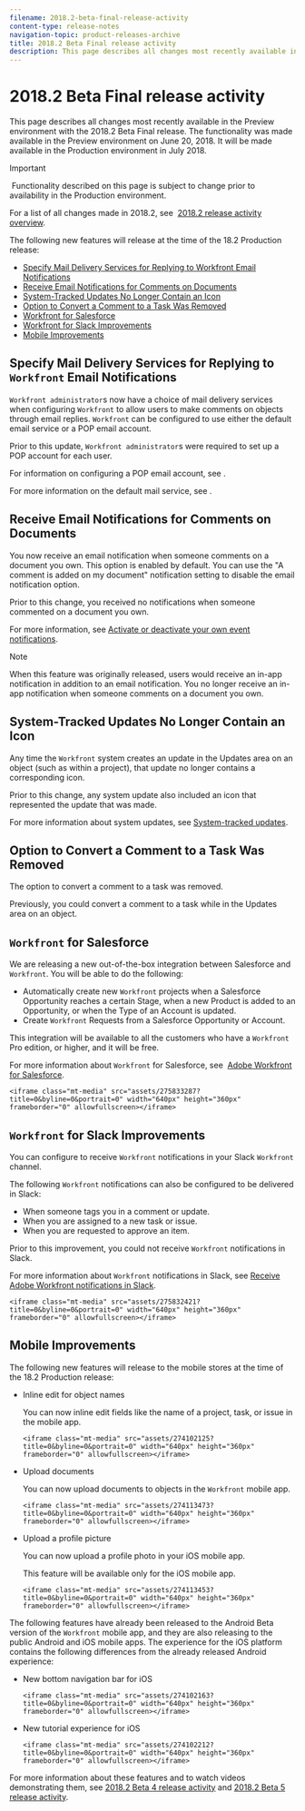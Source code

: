 ```yaml
---
filename: 2018.2-beta-final-release-activity
content-type: release-notes
navigation-topic: product-releases-archive
title: 2018.2 Beta Final release activity
description: This page describes all changes most recently available in the Preview environment with the 2018.2 Beta Final release. The functionality was made available in the Preview environment on June 20, 2018. It will be made available in the Production environment in July 2018.
---
```


# 2018.2 Beta Final release activity

This page describes all changes most recently available in the Preview environment with the 2018.2 Beta Final release.&nbsp;The functionality was made available in the Preview environment on June 20, 2018. It will be made available in&nbsp;the Production environment in July 2018.

>[!IMPORTANT]
>
>&nbsp;Functionality described on this page is subject to change prior to availability in the Production environment.

For a list of all changes made in 2018.2, see&nbsp; [2018.2 release activity overview](../../../../product-announcements/product-releases/quarterly-release-archive/2018.2-release-activity/2018.2-release-activity-overview.md).

The following new features will release at the time of the 18.2 Production release:

* [Specify Mail Delivery Services for Replying to Workfront Email Notifications](#specify-mail-delivery-services-for-replying-to-workfront-email-notifications) 
* [Receive Email Notifications for Comments on Documents](#receive-email-notifications-for-comments-on-documents) 
* [System-Tracked Updates No Longer Contain an Icon](#system-tracked-updates-no-longer-contain-an-icon) 
* [Option to Convert a Comment to a Task Was Removed](#option-to-convert-a-comment-to-a-task-removed) 
* [Workfront for Salesforce](#workfront-for-salesforce) 
* [Workfront for Slack Improvements](#workfront-for-slack-improvements) 
* [Mobile Improvements](#mobile-improvements)

## Specify Mail Delivery Services for Replying to `Workfront` Email Notifications

`Workfront administrator`s now have a choice of mail delivery services when configuring `Workfront` to allow users to make comments on objects through email replies. `Workfront` can be configured to use either the default email service or a POP email account.

Prior to this update, `Workfront administrator`s were required to set up a POP account for each user.&nbsp;

For information on configuring a POP email account, see .

For more information on the default mail service, see .

## Receive Email Notifications for Comments on Documents

You now receive an email notification when someone comments on a document you own. This option is enabled by default. You can use the "A comment is added on my document" notification setting to disable the email notification option.

Prior to this change, you received no notifications when someone commented on a document you own.&nbsp;

For more information, see [Activate or deactivate your own event notifications](../../../../workfront-basics/using-notifications/activate-or-deactivate-your-own-event-notifications.md).

>[!NOTE]
>
>When this feature was originally released, users would receive an in-app notification in addition to an email notification. You no longer receive an in-app notification when someone comments on a document you own.&nbsp;

## System-Tracked Updates No Longer Contain an Icon

Any time the `Workfront` system creates an update in the Updates area on an object (such as within a project), that update no longer contains a corresponding icon.

Prior to this change, any system update also included an icon that represented the update that was made.

For more information about system updates, see [System-tracked updates](../../../../administration-and-setup/set-up-workfront/system-tracked-update-feeds/system-tracked-update-feeds.md).

## Option to Convert a Comment to a Task Was Removed

The option to&nbsp;convert a comment to a task was removed.

Previously, you could convert a comment to a task while in the Updates area on an object.

## `Workfront` for Salesforce

We are releasing a new out-of-the-box integration between Salesforce and `Workfront`. You will be able to do the following:

* Automatically create new `Workfront` projects when a Salesforce Opportunity reaches a certain Stage, when a new Product is added to an Opportunity, or when the Type of an Account is updated.
* Create `Workfront` Requests from a Salesforce Opportunity or Account.

This integration will be available to all the customers who have a `Workfront` Pro edition, or higher, and it will be free.

For more information about `Workfront` for Salesforce, see&nbsp; [Adobe Workfront for Salesforce](../../../../workfront-integrations-and-apps/using-workfront-with-salesforce/workfront-for-salesforce.md).

`<iframe class="mt-media" src="assets/275833287?title=0&byline=0&portrait=0" width="640px" height="360px" frameborder="0" allowfullscreen></iframe>`

## `Workfront` for Slack Improvements

You can configure to receive `Workfront` notifications in your Slack `Workfront` channel.

The following `Workfront` notifications can also be configured to be delivered in Slack:

* When someone tags you in a comment or update.
* When you are assigned to a new task or issue.
* When you are requested to approve an item.

Prior to this improvement, you could not receive `Workfront` notifications in Slack.

For more information about `Workfront` notifications in Slack, see [Receive Adobe Workfront notifications in Slack](../../../../workfront-integrations-and-apps/using-workfront-with-slack/receive-workfront-notifications-in-slack.md).

`<iframe class="mt-media" src="assets/275832421?title=0&byline=0&portrait=0" width="640px" height="360px" frameborder="0" allowfullscreen></iframe>`

## Mobile Improvements

The following new features will release to the mobile stores at the time of the 18.2 Production release:

* Inline edit for object names&nbsp;

  You can now inline edit fields like the name of a project, task, or issue in the mobile app.

  `<iframe class="mt-media" src="assets/274102125?title=0&byline=0&portrait=0" width="640px" height="360px" frameborder="0" allowfullscreen></iframe>` 

* Upload documents&nbsp;

  You can now upload documents to objects in the `Workfront` mobile app.

  `<iframe class="mt-media" src="assets/274113473?title=0&byline=0&portrait=0" width="640px" height="360px" frameborder="0" allowfullscreen></iframe>` 

* Upload a profile picture&nbsp;

  You can now upload a profile photo in your iOS mobile app.

  This feature will be available only for the iOS mobile app.

  `<iframe class="mt-media" src="assets/274113453?title=0&byline=0&portrait=0" width="640px" height="360px" frameborder="0" allowfullscreen></iframe>`

The following features have already been released to the Android Beta version of the `Workfront` mobile app, and they are also releasing to the public Android and iOS mobile apps. The experience for the iOS platform contains the following differences from the already released Android experience:

* New bottom navigation bar for iOS&nbsp;

  `<iframe class="mt-media" src="assets/274102163?title=0&byline=0&portrait=0" width="640px" height="360px" frameborder="0" allowfullscreen></iframe>` 

* New tutorial experience for iOS&nbsp;

  `<iframe class="mt-media" src="assets/274102212?title=0&byline=0&portrait=0" width="640px" height="360px" frameborder="0" allowfullscreen></iframe>`

For more information about these features and to watch videos demonstrating them, see [2018.2 Beta 4 release activity](../../../../product-announcements/product-releases/quarterly-release-archive/2018.2-release-activity/2018.2-beta-4-release-activity.md) and [2018.2 Beta 5 release activity](../../../../product-announcements/product-releases/quarterly-release-archive/2018.2-release-activity/2018.2-beta-5-release-activity.md).
